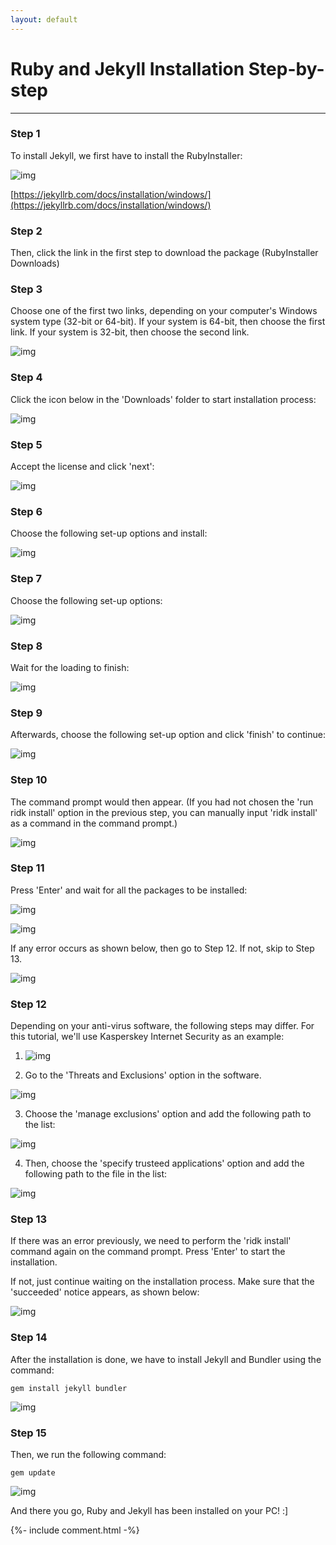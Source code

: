 ```yaml
---
layout: default
---
```


# Ruby and Jekyll Installation Step-by-step
----

### Step 1
To install Jekyll, we first have to install the RubyInstaller:

![img](https://raw.githubusercontent.com/UI-FASILKOM-OS/extra182/master/SandBox/nardienapratama/img/installjekyll.JPG)

[https://jekyllrb.com/docs/installation/windows/](https://jekyllrb.com/docs/installation/windows/)

### Step 2
Then, click the link in the first step to download the package (RubyInstaller Downloads)

### Step 3
Choose one of the first two links, depending on your computer's Windows system type (32-bit or 64-bit). If your system is 64-bit, then choose the first link. If your system is 32-bit, then choose the second link.

![img](https://raw.githubusercontent.com/UI-FASILKOM-OS/extra182/master/SandBox/nardienapratama/img/rubyinstaller.png)

### Step 4
Click the icon below in the 'Downloads' folder to start installation process:

![img](https://raw.githubusercontent.com/UI-FASILKOM-OS/extra182/master/SandBox/nardienapratama/img/rubyinstallericon.JPG)

### Step 5
Accept the license and click 'next':

![img](https://raw.githubusercontent.com/UI-FASILKOM-OS/extra182/master/SandBox/nardienapratama/img/ruby-jekyll-00.jpg)

### Step 6
Choose the following set-up options and install:

![img](https://raw.githubusercontent.com/UI-FASILKOM-OS/extra182/master/SandBox/nardienapratama/img/ruby-jekyll-01.jpg)

### Step 7
Choose the following set-up options:

![img](https://raw.githubusercontent.com/UI-FASILKOM-OS/extra182/master/SandBox/nardienapratama/img/ruby-jekyll-02.jpg)

### Step 8
Wait for the loading to finish:

![img](https://raw.githubusercontent.com/UI-FASILKOM-OS/extra182/master/SandBox/nardienapratama/img/ruby-jekyll-03.jpg)

### Step 9
Afterwards, choose the following set-up option and click 'finish' to continue:

![img](https://raw.githubusercontent.com/UI-FASILKOM-OS/extra182/master/SandBox/nardienapratama/img/ruby-jekyll-04.jpg)

### Step 10
The command prompt would then appear. (If you had not chosen the 'run ridk install' option in the previous step, you can manually input 'ridk install' as a command in the command prompt.)

![img](https://raw.githubusercontent.com/UI-FASILKOM-OS/extra182/master/SandBox/nardienapratama/img/ruby-jekyll-05.jpg)

### Step 11
Press 'Enter' and wait for all the packages to be installed:

![img](https://raw.githubusercontent.com/UI-FASILKOM-OS/extra182/master/SandBox/nardienapratama/img/ruby-jekyll-06.jpg)

![img](https://raw.githubusercontent.com/UI-FASILKOM-OS/extra182/master/SandBox/nardienapratama/img/ruby-jekyll-07.jpg)

If any error occurs as shown below, then go to Step 12. If not, skip to Step 13.

![img](https://raw.githubusercontent.com/UI-FASILKOM-OS/extra182/master/SandBox/nardienapratama/img/ruby-jekyll-08.jpg)

### Step 12
Depending on your anti-virus software, the following steps may differ. For this tutorial, we'll use Kasperskey Internet Security as an example:

1. ![img](https://raw.githubusercontent.com/UI-FASILKOM-OS/extra182/master/SandBox/nardienapratama/img/ruby-jekyll-09.jpg)


2. Go to the 'Threats and Exclusions' option in the software.

![img](https://raw.githubusercontent.com/UI-FASILKOM-OS/extra182/master/SandBox/nardienapratama/img/ruby-jekyll-10.jpg)

3. Choose the 'manage exclusions' option and add the following path to the list:

![img](https://raw.githubusercontent.com/UI-FASILKOM-OS/extra182/master/SandBox/nardienapratama/img/ruby-jekyll-11.jpg)

4. Then, choose the 'specify trusteed applications' option and add the following path to the file in the list:

![img](https://raw.githubusercontent.com/UI-FASILKOM-OS/extra182/master/SandBox/nardienapratama/img/ruby-jekyll-12.jpg)

### Step 13
If there was an error previously, we need to perform the 'ridk install' command again on the command prompt. Press 'Enter' to start the installation.

If not, just continue waiting on the installation process. Make sure that the 'succeeded' notice appears, as shown below:

![img](https://raw.githubusercontent.com/UI-FASILKOM-OS/extra182/master/SandBox/nardienapratama/img/ruby-jekyll-13.jpg)

### Step 14
After the installation is done, we have to install Jekyll and Bundler using the command:

```
gem install jekyll bundler
```

![img](https://raw.githubusercontent.com/UI-FASILKOM-OS/extra182/master/SandBox/nardienapratama/img/ruby-jekyll-14.jpg)

### Step 15
Then, we run the following command:

```
gem update
```
![img](https://raw.githubusercontent.com/UI-FASILKOM-OS/extra182/master/SandBox/nardienapratama/img/ruby-jekyll-15.jpg)



And there you go, Ruby and Jekyll has been installed on your PC! :]


{%- include comment.html -%}
